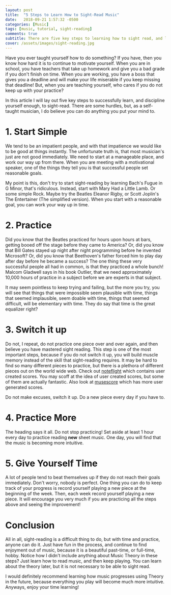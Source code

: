 ```yaml
---
layout: post
title:  "5 Steps to Learn How to Sight-Read Music"
date:   2018-09-21 1:57:32 -0500
categories: [Music]
tags: [music, tutorial, sight-reading]
comments: true
subtitle: There are five key steps to learning how to sight read, and learning it fast...
cover: /assets/images/sight-reading.jpg
---
```

Have you ever taught yourself how to do something? If you have, then you know how hard it is to continue to motivate yourself. When you are in school, you
have teachers that take up homework and give you a bad grade if you don't finish on time. When you are working, you have a boss that gives you a deadline
and will make your life miserable if you keep missing that deadline! But, when you are teaching yourself, who cares if you do not keep up with your practice?

In this article I will lay out five key steps to successfully learn, and discipline yourself enough, to sight-read. There are some hurdles, but, as a
self-taught musician, I do believe you can do anything you put your mind to.

# 1. Start Simple
We tend to be an impatient people, and with that impatience we would like to be good at things instantly. The unfortunate truth is, that most musician's just
are not good immediately. We need to start at a manageable place, and work our way up from there. When you are meeting with a motivational speaker, one of the
things they tell you is that successful people set reasonable goals.

My point is this, don't try to start sight-reading by learning Bach's Fugue in G Minor, that's ridiculous. Instead, start with Mary Had a Little Lamb. Or some
simple Rock. Maybe try the Beatles Eleanor Rigby, or Scott Joplin's The Entertainer (The simplified version). When you start with a reasonable goal, you can
work your way up in time.

# 2. Practice  
Did you know that the Beatles practiced for hours upon hours at bars, getting booed off the stage before they came to America? Or,
did you know that Bill Gates stayed up night after night programming before he invented Microsoft? Or, did you know that Beethoven's father forced him to play day
after day before he became a success? The one thing these very successful people all had in common, is that they practiced a whole bunch! Malcom Gladwell says in
his book Outlier, that we need approximately 10,000 hours of practice in a subject before we are experts in that subject.

It may seem pointless to keep trying and failing, but the more you try, you will see that things that were impossible seem plausible with time, things that
seemed implausible, seem doable with time, things that seemed difficult, will be elementary with time. They do say that time is the great equalizer right?

# 3. Switch it up
Do not, I repeat, do not practice one piece over and over again, and then believe you have mastered sight reading. This step is one of the most important steps,
because if you do not switch it up, you will build muscle memory instead of the skill that sight-reading requires. It may be hard to find so many different
pieces to practice, but there is a plethora of different pieces out on the world wide web. Check out [noteflight](http://www.noteflight.com) which contains
user created scores. You may scoff at the idea of user created scores, but some of them are actually fantastic. Also look at [musescore](http://www.musescore.com) which has more user generated scores.

Do not make excuses, switch it up. Do a new piece every day if you have to.

# 4. Practice More
The heading says it all. Do not stop practicing! Set aside at least 1 hour every day to practice reading **new** sheet music. One day, you will find that the music
is becoming more intuitive.

# 5. Give Yourself Time
A lot of people tend to beat themselves up if they do not reach their goals immediately. Don't worry, nobody is perfect. One thing you can do to keep track of
your progress is record yourself playing a new piece at the beginning of the week. Then, each week record yourself playing a new piece. It will encourage you
very much if you are practicing all the steps above and seeing the improvement!

# Conclusion
All in all, sight-reading is a difficult thing to do, but with time and practice, anyone can do it. Just have fun in the process, and continue to find enjoyment
out of music, because it is a beautiful past-time, or full-time, hobby. Notice how I didn't include anything about Music Theory in these steps? Just learn how to
read music, and then keep playing. You can learn about the theory later, but it is not necessary to be able to sight read.

I would definitely recommend learning how music progresses using Theory in the future, because everything you play will become much more intuitive. Anyways, enjoy
your time learning!
